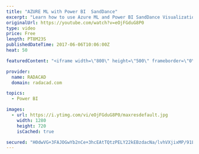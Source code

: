 ```yaml
---
title: "AZURE ML with Power BI  SandDance"
excerpt: "Learn how to use Azure ML and Power BI SandDance Visualization"
originalUrl: https://youtube.com/watch?v=eOjFGduG8P0
type: video
price: Free
length: PT8M23S
publishedDateTime: 2017-06-06T10:06:00Z
heat: 50

featuredContent: "<iframe width=\"800\" height=\"500\" frameborder=\"0\" src=\"https://www.youtube.com/embed/eOjFGduG8P0\" allow=\"accelerometer; autoplay; encrypted-media; gyroscope; picture-in-picture\" allowfullscreen></iframe>"

provider:
  name: RADACAD
  domain: radacad.com

topics:
  - Power BI

images:
  - url: https://i.ytimg.com/vi/eOjFGduG8P0/maxresdefault.jpg
    width: 1280
    height: 720
    isCached: true

secured: "H0dwVG+3FAJOGwYb2nCe+3hcEAtTQtzPELY22kEBzdacNa/lvhVXjixMP/91LE9f/3WbJe2S2aNa0nUayRXY20DXnMGlSfHZhxak8DsIYLlHr9a3IR/FzR/NiTbfoJieZs7J+rjOLhvUXjO1U12uER4Q5AHeF7imsgvsg+zduhb+OWVN6LR7gUgl+25dH2fhnzZ3OVu9E7u7cVWGauNgNRB8pJgdC4BcNsxGFflhpXC38jPm3l35C382e3aJzFfTx5MwEJ+dKcXYqv2yERTsWNGlvT/fnDRSlTVBuqLbnP42cXTlDRbGP8rUkEEBY6UHg/GQqcdIi+SBcBUQXT2K6umq/gSv5i1Owg2IKkofVfRml70Cwhyd6PJ4sUBKuISAb7xUEzv4AsP8ASMepZN3u7rImFkhYzTCHR3yVBdo3rY=;A0YeD0Ej3kSH41PMJ7WF3g=="
---
```


